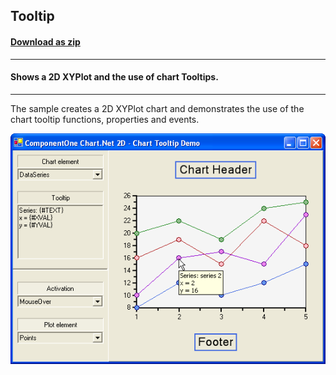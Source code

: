 ## Tooltip
#### [Download as zip](https://grapecity.github.io/DownGit/#/home?url=https://github.com/GrapeCity/ComponentOne-WinForms-Samples/tree/master/NetFramework\Charts\CS\Tooltip)
____
#### Shows a 2D XYPlot and the use of chart Tooltips.
____
The sample creates a 2D XYPlot chart and demonstrates the use of the chart tooltip functions, properties and events.

![screenshot](screenshot.PNG)
